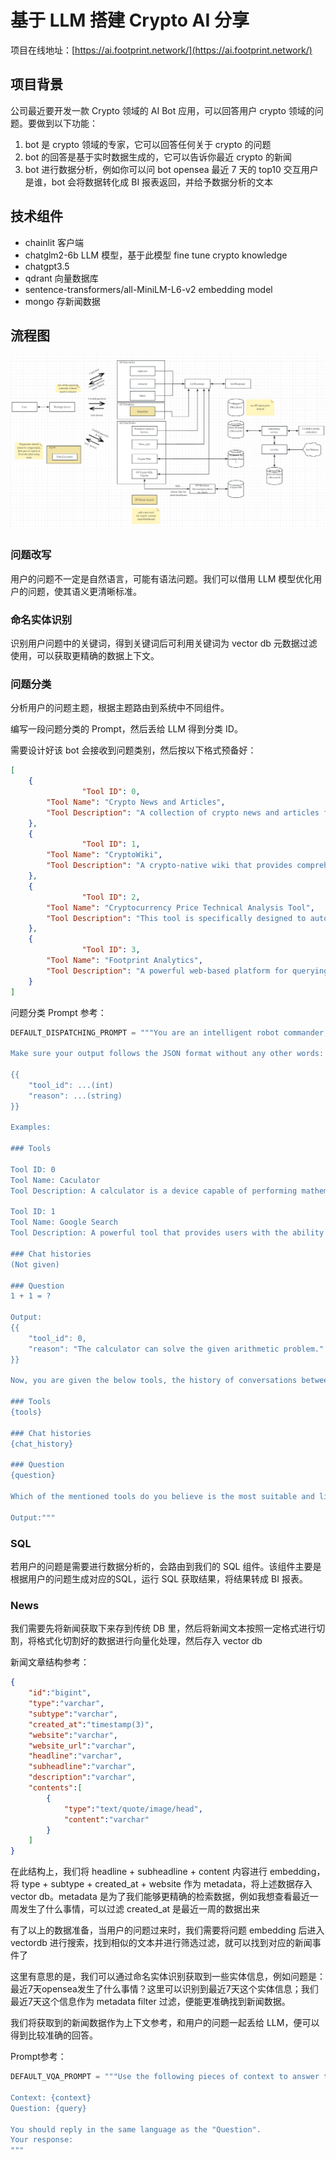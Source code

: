 # 基于 LLM 搭建 Crypto AI 分享

项目在线地址：[https://ai.footprint.network/](https://ai.footprint.network/)

## 项目背景

公司最近要开发一款 Crypto 领域的 AI Bot 应用，可以回答用户 crypto 领域的问题。要做到以下功能：

1. bot 是 crypto 领域的专家，它可以回答任何关于 crypto 的问题
2. bot 的回答是基于实时数据生成的，它可以告诉你最近 crypto 的新闻
3. bot 进行数据分析，例如你可以问 bot opensea 最近 7 天的 top10 交互用户是谁，bot 会将数据转化成 BI 报表返回，并给予数据分析的文本

## 技术组件

- chainlit 客户端
- chatglm2-6b LLM 模型，基于此模型 fine tune crypto knowledge
- chatgpt3.5
- qdrant 向量数据库
- sentence-transformers/all-MiniLM-L6-v2 embedding model
- mongo 存新闻数据

## 流程图

![Untitled](./img/img_13.png)

### 问题改写

用户的问题不一定是自然语言，可能有语法问题。我们可以借用 LLM 模型优化用户的问题，使其语义更清晰标准。

### 命名实体识别

识别用户问题中的关键词，得到关键词后可利用关键词为 vector db 元数据过滤使用，可以获取更精确的数据上下文。

### 问题分类

分析用户的问题主题，根据主题路由到系统中不同组件。

编写一段问题分类的 Prompt，然后丢给 LLM 得到分类 ID。

需要设计好该 bot 会接收到问题类别，然后按以下格式预备好：

```json
[
    {
				"Tool ID": 0,
        "Tool Name": "Crypto News and Articles",
        "Tool Description": "A collection of crypto news and articles from top sources, covering the latest industry developments, trends, and research. This tool is a valuable resource for anyone who wants to stay up-to-date on the latest happenings in the crypto world."
    },
    {
				"Tool ID": 1,
        "Tool Name": "CryptoWiki",
        "Tool Description": "A crypto-native wiki that provides comprehensive and up-to-date information on all aspects of the crypto industry, including blockchain technology, cryptocurrencies, DeFi, NFTs, and the metaverse. CryptoWiki is written by experts in the field and is regularly updated to reflect the latest developments."
    },
    {
				"Tool ID": 2,
        "Tool Name": "Cryptocurrency Price Technical Analysis Tool",
        "Tool Description": "This tool is specifically designed to automatically fetch cryptocurrency price information, calculate indicators, analyze cryptocurrency market trends based on this data, and generate technical analysis reports. DO NOT use this tool to obtain concepts or definitions. This tool is only suitable for independent analysis that relies solely on prices and indicators. DO NOT use this tool when analyzing prices requires incorporating current news."
    },
    {
				"Tool ID": 3,
        "Tool Name": "Footprint Analytics",
        "Tool Description": "A powerful web-based platform for querying and analyzing public blockchain data. Footprint provides a variety of tools and resources to help users make sense of complex blockchain data, including a powerful SQL query engine, a library of pre-built dashboards and reports, and a community of experienced analysts and developers. Footprint Analytics can be used for a variety of purposes, including investment research, market analysis, product development, and academic research.DO NOT use this tool when analyzing prices requires incorporating current news and Cryptocurrency Price Technical Analysis."
    }
]
```

问题分类 Prompt 参考：

```python
DEFAULT_DISPATCHING_PROMPT = """You are an intelligent robot commander, and you can choose one of the given tools to enable the assistants to serve the users and fulfill their requests. Here are the IDs, names, and descriptions of the tools.

Make sure your output follows the JSON format without any other words:

{{
    "tool_id": ...(int)
    "reason": ...(string)
}}

Examples:

### Tools

Tool ID: 0
Tool Name: Caculator
Tool Description: A calculator is a device capable of performing mathematical operations and computations.

Tool ID: 1
Tool Name: Google Search
Tool Description: A powerful tool that provides users with the ability to find and access information from the vast amount of content available on the internet.

### Chat histories
(Not given)

### Question
1 + 1 = ?

Output:
{{
    "tool_id": 0,
    "reason": "The calculator can solve the given arithmetic problem."
}}

Now, you are given the below tools, the history of conversations between the users and the assistants and a following up question:

### Tools
{tools}

### Chat histories
{chat_history}

### Question
{question}

Which of the mentioned tools do you believe is the most suitable and likely to help solve the user's problem? If you believe that none of the tools are suitable, please output -1.

Output:"""
```

### SQL

若用户的问题是需要进行数据分析的，会路由到我们的 SQL 组件。该组件主要是根据用户的问题生成对应的SQL，运行 SQL 获取结果，将结果转成 BI 报表。

### News

我们需要先将新闻获取下来存到传统 DB 里，然后将新闻文本按照一定格式进行切割，将格式化切割好的数据进行向量化处理，然后存入 vector db

新闻文章结构参考：

```json
{
    "id":"bigint",
    "type":"varchar",
    "subtype":"varchar",
    "created_at":"timestamp(3)",
    "website":"varchar",
    "website_url":"varchar",
    "headline":"varchar",
    "subheadline":"varchar",
    "description":"varchar",
    "contents":[
        {
            "type":"text/quote/image/head",
            "content":"varchar"
        }
    ]
}
```

在此结构上，我们将 headline + subheadline + content 内容进行 embedding，将 type + subtype + created_at + website 作为 metadata，将上述数据存入 vector db。metadata 是为了我们能够更精确的检索数据，例如我想查看最近一周发生了什么事情，可以过滤 created_at 是最近一周的数据出来

有了以上的数据准备，当用户的问题过来时，我们需要将问题 embedding 后进入 vectordb 进行搜索，找到相似的文本并进行筛选过滤，就可以找到对应的新闻事件了

这里有意思的是，我们可以通过命名实体识别获取到一些实体信息，例如问题是：最近7天opensea发生了什么事情？这里可以识别到最近7天这个实体信息；我们最近7天这个信息作为 metadata filter 过滤，便能更准确找到新闻数据。

我们将获取到的新闻数据作为上下文参考，和用户的问题一起丢给 LLM，便可以得到比较准确的回答。

Prompt参考：

```python
DEFAULT_VQA_PROMPT = """Use the following pieces of context to answer the question at the end. If the context is not relevant or not given, kindly apologize and say that you do not know and stop speaking. Unless specifically requested, please try to use concise language in your responses. Don't mention you are provided with context to answer the question.

Context: {context}
Question: {query}

You should reply in the same language as the "Question".
Your response:
"""
```